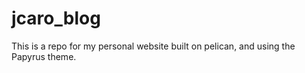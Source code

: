 # jcaro_blog

This is a repo for my personal website built on pelican, and using the Papyrus theme.
